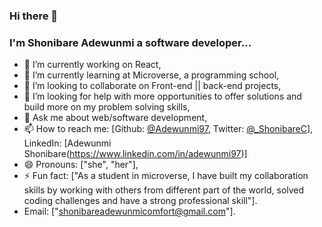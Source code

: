 ### Hi there 👋

### I'm Shonibare Adewunmi a software developer...

- 🔭 I’m currently working on React,
- 🌱 I’m currently learning at Microverse, a programming school, 
- 👯 I’m looking to collaborate on Front-end || back-end projects,
- 🤔 I’m looking for help with more opportunities to offer solutions and build more on my problem solving skills,
- 💬 Ask me about web/software development,
- 📫 How to reach me: [Github: [@Adewunmi97](https://github.com/Adewunmi97), Twitter: [@_ShonibareC](https://twitter.com/_ShonibareC)], LinkedIn: [Adewunmi Shonibare(https://www.linkedin.com/in/adewunmi97)]
- 😄 Pronouns: ["she", "her"],
- ⚡ Fun fact: ["As a student in microverse, I have built my collaboration skills by working with others from different part of the world, solved coding challenges and have a strong professional skill"].
- Email: ["shonibareadewunmicomfort@gmail.com"].
